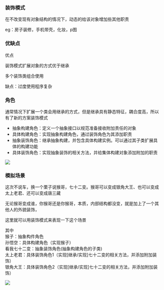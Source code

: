 ### 装饰模式

在不改变现有对象结构的情况下，动态的给该对象增加些其他职责


eg：房子装修，手机带壳，化妆，p图

### 优缺点

优点

装饰模式扩展对象的方式优于继承

多个装饰类组合使用

缺点：过度使用程序复杂

### 角色

通常情况下扩展一个类会用继承的方式，但是继承具有静态特征，耦合度高，所以有了新的方案装饰模式

- 抽象构建角色：定义一个抽象接口以规范准备接收附加责任的对象
- 具体构建角色：实现抽象构建角色，通过装饰角色为其添加职责
- 抽象装饰角色：继承抽象构建，并包含具体构建实例。可以通过其子类扩展具体的构建功能
- 具体装饰角色：实现抽象装饰的相关方法，并给集体构建对象添加附加的职责


![](http://c.biancheng.net/uploads/allimg/181115/3-1Q115142115M2.gif)


### 模拟场景

这次不说车，换一个栗子说猴哥，七十二变。猴哥可以变成银角大王、也可以变成太上老君、还可以变成唐三藏  

无论猴哥变成谁，你猴哥还是你猴哥，本质，内部结构都没变，就是加上了一个其他人的外貌装饰，

这里就可以用装饰模式来表现一下这个场景

其中  
猴子：抽象构件角色  
孙悟空：具体构建角色（实现猴子）  
看我七十二变：抽象装饰角色(抽象构建角色的子类)  
太上老君：具体装饰角色1（实现[继承/实现]七十二变的相关方法，并添加附加装饰）    
银角大王：具体装饰角色2（实现[继承/实现]七十二变的相关方法，并添加附加装饰）  

![](https://raw.githubusercontent.com/zhengqilong/myImg/master/blogImg/DesignPatterns/20190704110815.png)